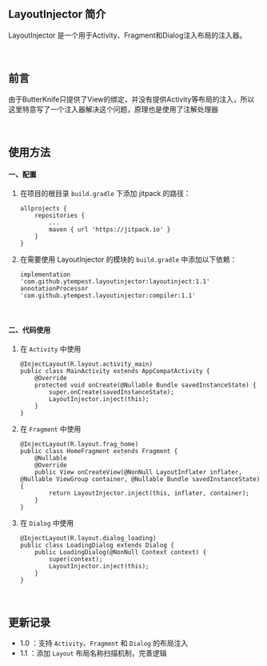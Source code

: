 

## LayoutInjector 简介

LayoutInjector 是一个用于Activity、Fragment和Dialog注入布局的注入器。



<br/>

## 前言

由于ButterKnife只提供了View的绑定，并没有提供Activity等布局的注入，所以这里特意写了一个注入器解决这个问题，原理也是使用了注解处理器



<br/>

## 使用方法

#### 一、配置

1. 在项目的根目录 `build.gradle` 下添加 jitpack 的路径：

   ```
   allprojects {
       repositories {
           ...
           maven { url 'https://jitpack.io' }
       }
   }
   ```

   

2. 在需要使用 LayoutInjector 的模块的 `build.gradle` 中添加以下依赖：

   ```
   implementation 'com.github.ytempest.layoutinjector:layoutinject:1.1'
   annotationProcessor 'com.github.ytempest.layoutinjector:compiler:1.1'
   ```



<br/>

#### 二、代码使用

1. 在 `Activity` 中使用

   ```
   @InjectLayout(R.layout.activity_main)
   public class MainActivity extends AppCompatActivity {
       @Override
       protected void onCreate(@Nullable Bundle savedInstanceState) {
           super.onCreate(savedInstanceState);
           LayoutInjector.inject(this);
       }
   }
   ```

2. 在 `Fragment` 中使用

   ```
   @InjectLayout(R.layout.frag_home)
   public class HomeFragment extends Fragment {
       @Nullable
       @Override
       public View onCreateView(@NonNull LayoutInflater inflater, @Nullable ViewGroup container, @Nullable Bundle savedInstanceState) {
           return LayoutInjector.inject(this, inflater, container);
       }
   }
   ```

3. 在 `Dialog` 中使用

   ```
   @InjectLayout(R.layout.dialog_loading)
   public class LoadingDialog extends Dialog {
       public LoadingDialog(@NonNull Context context) {
           super(context);
           LayoutInjector.inject(this);
       }
   }
   ```



<br/>

## 更新记录

- 1.0 ：支持 `Activity`、`Fragment` 和 `Dialog` 的布局注入
- 1.1 ：添加 `Layout` 布局名称扫描机制，完善逻辑



<br/>